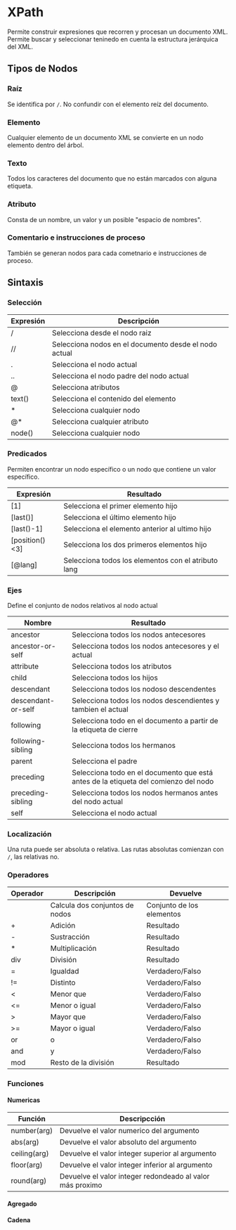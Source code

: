 # XPath
Permite construir expresiones que recorren y procesan un documento XML. Permite buscar y seleccionar teninedo en cuenta la estructura jerárquica del XML.

## Tipos de Nodos
### Raíz
Se identifica por `/`. No confundir con el elemento reíz del documento.


### Elemento
Cualquier elemento de un documento XML se convierte en un nodo elemento dentro del árbol.


### Texto
Todos los caracteres del documento que no están marcados con alguna etiqueta.


### Atributo
Consta de un nombre, un valor y un posible "espacio de nombres".


### Comentario e instrucciones de proceso
También se generan nodos para cada cometnario e instrucciones de proceso.


## Sintaxis
### Selección
| Expresión | Descripción                                           |
| --------- | ----------------------------------------------------- |
| /         | Selecciona desde el nodo raiz                         |
| //        | Selecciona nodos en el documento desde el nodo actual |
| .         | Selecciona el nodo actual                             |
| ..        | Selecciona el nodo padre del nodo actual              |
| @         | Selecciona atributos                                  |
| text()    | Selecciona el contenido del elemento                  |
| *         | Selecciona cualquier nodo                             |
| @*        | Selecciona cualquier atributo                         |
| node()    | Selecciona cualquier nodo                                                      |


### Predicados
Permiten encontrar un nodo específico o un nodo que contiene un valor específico.

| Expresión      | Resultado                                           |
| -------------- | --------------------------------------------------- |
| [1]            | Selecciona el primer elemento hijo                  |
| [last()]       | Selecciona el último elemento hijo                  |
| [last()-1]     | Selecciona el elemento anterior al ultimo hijo      |
| [position()<3] | Selecciona los dos primeros elementos hijo          |
| [@lang]        | Selecciona todos los elementos con el atributo lang |


### Ejes
Define el conjunto de nodos relativos al nodo actual

| Nombre             | Resultado                                                                           |
| ------------------ | ----------------------------------------------------------------------------------- |
| ancestor           | Selecciona todos los nodos antecesores                                              |
| ancestor-or-self   | Selecciona todos los nodos antecesores y el actual                                  |
| attribute          | Selecciona todos los atributos                                                      |
| child              | Selecciona todos los hijos                                                          |
| descendant         | Selecciona todos los nodoso descendentes                                            |
| descendant-or-self | Selecciona todos los nodos descendientes y tambien el actual                        |
| following          | Selecciona todo en el documento a partir de la etiqueta de cierre                   |
| following-sibling  | Selecciona todos los hermanos                                                       |
| parent             | Selecciona el padre                                                                 |
| preceding          | Selecciona todo en el documento que está antes de la etiqueta del comienzo del nodo |
| preceding-sibling  | Selecciona todos los nodos hermanos antes del nodo actual                           |
| self               | Selecciona el nodo actual                                                           | 


### Localización
Una ruta puede ser absoluta o relativa. Las rutas absolutas comienzan con `/`, las relativas no.


### Operadores

| Operador | Descripción                    | Devuelve                  |
| -------- | ------------------------------ | ------------------------- |
|          | Calcula dos conjuntos de nodos | Conjunto de los elementos |
| +        | Adición                        | Resultado                 |
| -        | Sustracción                    | Resultado                 |
| *        | Multiplicación                 | Resultado                 |
| div      | División                       | Resultado                 |
| =        | Igualdad                       | Verdadero/Falso           |
| !=       | Distinto                       | Verdadero/Falso           |
| <        | Menor que                      | Verdadero/Falso           |
| <=       | Menor o igual                  | Verdadero/Falso           |
| >        | Mayor que                      | Verdadero/Falso           |
| >=       | Mayor o igual                  | Verdadero/Falso           |
| or       | o                              | Verdadero/Falso           |
| and      | y                              | Verdadero/Falso           |
| mod      | Resto de la división           | Resultado                 |


### Funciones

#### Numericas

| Función      | Descripcción                                              |
| ------------ | --------------------------------------------------------- |
| number(arg)  | Devuelve el valor numerico del argumento                  |
| abs(arg)     | Devuelve el valor absoluto del argumento                  |
| ceiling(arg) | Devuelve el valor integer superior al argumento           |
| floor(arg)   | Devuelve el valor integer inferior al argumento           |
| round(arg)   | Devuelve el valor integer redondeado al valor más proximo | 

#### Agregado

#### Cadena